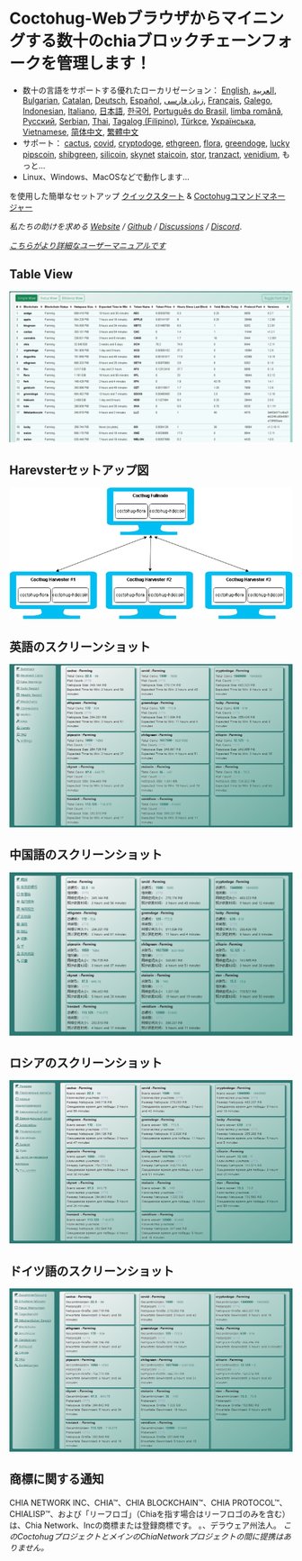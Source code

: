 # Coctohug-Webブラウザからマイニングする数十のchiaブロックチェーンフォークを管理します！
- 数十の言語をサポートする優れたローカリゼーション： [English](./readme_en.md), [العربية](./readme_ar.md), [Bulgarian](./readme_bg.md), [Catalan](./readme_ca.md), [Deutsch](./readme_de.md), [Español](./readme_es.md), [زبان فارسی](./readme_fa.md), [Français](./readme_fr.md), [Galego](./readme_gl.md), [Indonesian](./readme_id.md), [Italiano](./readme_it.md), [日本語](./readme_ja.md), [한국어](./readme_ko.md), [Português do Brasil](./readme_pt.md), [limba română](./readme_ro.md), [Русский](./readme_ru.md), [Serbian](./readme_sr.md), [Thai](./readme_th.md), [Tagalog (Filipino)](./readme_tl.md), [Türkçe](./readme_tr.md), [Українська](./readme_uk.md), [Vietnamese](./readme_vi.md), [简体中文](./readme_zh-CN.md), [繁體中文](./readme_zh-TW.md)
- サポート： [cactus](https://github.com/raingggg/coctohug-cactus), [covid](https://github.com/raingggg/coctohug-covid), [cryptodoge](https://github.com/raingggg/coctohug-cryptodoge), [ethgreen](https://github.com/raingggg/coctohug-ethgreen), [flora](https://github.com/raingggg/coctohug-flora), [greendoge](https://github.com/raingggg/coctohug-greendoge), [lucky](https://github.com/raingggg/coctohug-lucky) [pipscoin](https://github.com/raingggg/coctohug-pipscoin), [shibgreen](https://github.com/raingggg/coctohug-shibgreen), [silicoin](https://github.com/raingggg/coctohug-silicoin), [skynet](https://github.com/raingggg/coctohug-skynet) [staicoin](https://github.com/raingggg/coctohug-staicoin), [stor](https://github.com/raingggg/coctohug-stor), [tranzact](https://github.com/raingggg/coctohug-tranzact), [venidium](https://github.com/raingggg/coctohug-venidium), もっと...
- Linux、Windows、MacOSなどで動作します...

を使用した簡単なセットアップ [クイックスタート](https://www.coctohug.xyz/) & [Coctohugコマンドマネージャー](../ccm/ccm_ja.md)

*私たちの助けを求める [Website](https://www.coctohug.xyz/) / [Github](https://github.com/raingggg/coctohug) / [Discussions](https://github.com/raingggg/coctohug/discussions) / [Discord](https://discord.com/invite/RcVpCw3ef7)*.

*[こちらがより詳細なユーザーマニュアルです](../wiki/wiki_ja.md)*


## Table View
![Table View](../../images/coctohug-table_view-min.png)

## Harevsterセットアップ図
![Harvester](../../images/coctohug-harvester-min.jpg)

## 英語のスクリーンショット
![English](../../images/coctohug-summary-en-min.png)

## 中国語のスクリーンショット
![Chinese](../../images/coctohug-summary-cn-min.png)

## ロシアのスクリーンショット
![Russian](../../images/coctohug-summary-russian-min.png)

## ドイツ語のスクリーンショット
![German](../../images/coctohug-summary-german-min.png)

## 商標に関する通知
CHIA NETWORK INC、CHIA™、CHIA BLOCKCHAIN™、CHIA PROTOCOL™、CHIALISP™、および「リーフロゴ」（Chiaを指す場合はリーフロゴのみを含む）は、Chia Network、Incの商標または登録商標です。 。、デラウェア州法人。 *このCoctohugプロジェクトとメインのChiaNetworkプロジェクトの間に提携はありません。*
